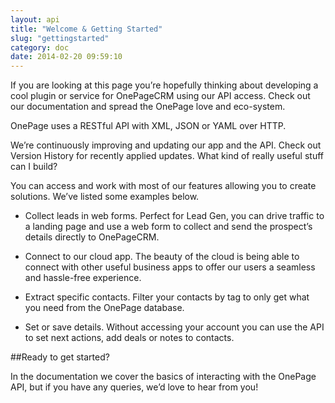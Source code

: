 ```yaml
---
layout: api
title: "Welcome & Getting Started"
slug: "gettingstarted"
category: doc
date: 2014-02-20 09:59:10
---
```



If you are looking at this page you’re hopefully thinking about developing a cool plugin or service for OnePageCRM using our API access. Check out our documentation and spread the OnePage love and eco-system.

OnePage uses a RESTful API with XML, JSON or YAML over HTTP.

We’re continuously improving and updating our app and the API. Check out Version History for recently applied updates.
What kind of really useful stuff can I build?

You can access and work with most of our features allowing you to create solutions. We’ve listed some examples below.

* Collect leads in web forms. Perfect for Lead Gen, you can drive traffic to a landing page and use a web form to collect and send the prospect’s details directly to OnePageCRM.
  

* Connect to our cloud app. The beauty of the cloud is being able to connect with other useful business apps to offer our users a seamless and hassle-free experience.

* Extract specific contacts. Filter your contacts by tag to only get what you need from the OnePage database.
  

* Set or save details. Without accessing your account you can use the API to set next actions, add deals or notes to contacts.

##Ready to get started?

In the documentation we cover the basics of interacting with the OnePage API, but if you have any queries, we’d love to hear from you!
